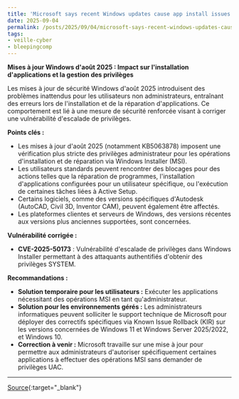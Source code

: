 ```yaml
---
title: 'Microsoft says recent Windows updates cause app install issues'
date: 2025-09-04
permalink: /posts/2025/09/04/microsoft-says-recent-windows-updates-cause-app-install-issues/
tags:
- veille-cyber
- bleepingcomp
---
```

**Mises à jour Windows d'août 2025 : Impact sur l'installation d'applications et la gestion des privilèges**

Les mises à jour de sécurité Windows d'août 2025 introduisent des problèmes inattendus pour les utilisateurs non administrateurs, entraînant des erreurs lors de l'installation et de la réparation d'applications. Ce comportement est lié à une mesure de sécurité renforcée visant à corriger une vulnérabilité d'escalade de privilèges.

**Points clés :**

*   Les mises à jour d'août 2025 (notamment KB5063878) imposent une vérification plus stricte des privilèges administrateur pour les opérations d'installation et de réparation via Windows Installer (MSI).
*   Les utilisateurs standards peuvent rencontrer des blocages pour des actions telles que la réparation de programmes, l'installation d'applications configurées pour un utilisateur spécifique, ou l'exécution de certaines tâches liées à Active Setup.
*   Certains logiciels, comme des versions spécifiques d'Autodesk (AutoCAD, Civil 3D, Inventor CAM), peuvent également être affectés.
*   Les plateformes clientes et serveurs de Windows, des versions récentes aux versions plus anciennes supportées, sont concernées.

**Vulnérabilité corrigée :**

*   **CVE-2025-50173** : Vulnérabilité d'escalade de privilèges dans Windows Installer permettant à des attaquants authentifiés d'obtenir des privilèges SYSTEM.

**Recommandations :**

*   **Solution temporaire pour les utilisateurs :** Exécuter les applications nécessitant des opérations MSI en tant qu'administrateur.
*   **Solution pour les environnements gérés :** Les administrateurs informatiques peuvent solliciter le support technique de Microsoft pour déployer des correctifs spécifiques via Known Issue Rollback (KIR) sur les versions concernées de Windows 11 et Windows Server 2025/2022, et Windows 10.
*   **Correction à venir :** Microsoft travaille sur une mise à jour pour permettre aux administrateurs d'autoriser spécifiquement certaines applications à effectuer des opérations MSI sans demander de privilèges UAC.

---
[Source](https://www.bleepingcomputer.com/news/microsoft/microsoft-says-recent-windows-updates-cause-app-install-issues-due-to-unexpected-admin-UAC-prompts/){:target="_blank"}

